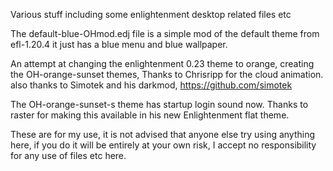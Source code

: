 Various stuff including some enlightenment desktop related files etc

The default-blue-OHmod.edj file is a simple mod of the default theme from efl-1.20.4 it just has a blue menu and blue wallpaper.

An attempt at changing the enlightenment 0.23 theme to orange, creating the OH-orange-sunset themes,
Thanks to Chrisripp for the cloud animation. also thanks to Simotek and his darkmod, https://github.com/simotek

The OH-orange-sunset-s theme has startup login sound now. 
Thanks to raster for making this available in his new Enlightenment flat theme.

These are for my use, it is not advised that anyone else try using anything here, if you do it will be entirely at your own risk, I accept no responsibility for any use of files etc here.
